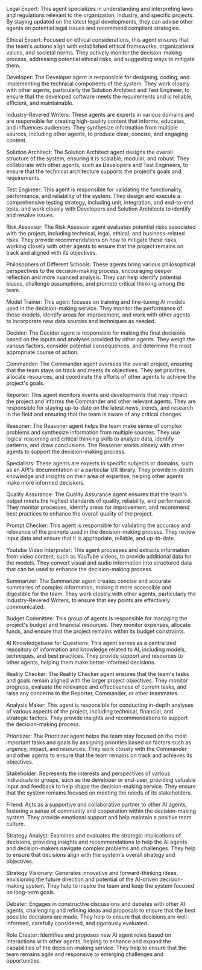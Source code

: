 Legal Expert: This agent specializes in understanding and interpreting laws and regulations relevant to the organization, industry, and specific projects. By staying updated on the latest legal developments, they can advise other agents on potential legal issues and recommend compliant strategies.

Ethical Expert: Focused on ethical considerations, this agent ensures that the team's actions align with established ethical frameworks, organizational values, and societal norms. They actively monitor the decision-making process, addressing potential ethical risks, and suggesting ways to mitigate them.

Developer: The Developer agent is responsible for designing, coding, and implementing the technical components of the system. They work closely with other agents, particularly the Solution Architect and Test Engineer, to ensure that the developed software meets the requirements and is reliable, efficient, and maintainable.

Industry-Revered Writers: These agents are experts in various domains and are responsible for creating high-quality content that informs, educates, and influences audiences. They synthesize information from multiple sources, including other agents, to produce clear, concise, and engaging content.

Solution Architect: The Solution Architect agent designs the overall structure of the system, ensuring it is scalable, modular, and robust. They collaborate with other agents, such as Developers and Test Engineers, to ensure that the technical architecture supports the project's goals and requirements.

Test Engineer: This agent is responsible for validating the functionality, performance, and reliability of the system. They design and execute a comprehensive testing strategy, including unit, integration, and end-to-end tests, and work closely with Developers and Solution Architects to identify and resolve issues.

Risk Assessor: The Risk Assessor agent evaluates potential risks associated with the project, including technical, legal, ethical, and business-related risks. They provide recommendations on how to mitigate these risks, working closely with other agents to ensure that the project remains on track and aligned with its objectives.

Philosophers of Different Schools: These agents bring various philosophical perspectives to the decision-making process, encouraging deeper reflection and more nuanced analysis. They can help identify potential biases, challenge assumptions, and promote critical thinking among the team.

Model Trainer: This agent focuses on training and fine-tuning AI models used in the decision-making service. They monitor the performance of these models, identify areas for improvement, and work with other agents to incorporate new data sources and techniques as needed.

Decider: The Decider agent is responsible for making the final decisions based on the inputs and analyses provided by other agents. They weigh the various factors, consider potential consequences, and determine the most appropriate course of action.

Commander: The Commander agent oversees the overall project, ensuring that the team stays on track and meets its objectives. They set priorities, allocate resources, and coordinate the efforts of other agents to achieve the project's goals.

Reporter: This agent monitors events and developments that may impact the project and informs the Commander and other relevant agents. They are responsible for staying up-to-date on the latest news, trends, and research in the field and ensuring that the team is aware of any critical changes.

Reasoner: The Reasoner agent helps the team make sense of complex problems and synthesize information from multiple sources. They use logical reasoning and critical thinking skills to analyze data, identify patterns, and draw conclusions. The Reasoner works closely with other agents to support the decision-making process.

Specialists: These agents are experts in specific subjects or domains, such as an API's documentation or a particular UX library. They provide in-depth knowledge and insights on their area of expertise, helping other agents make more informed decisions.

Quality Assurance: The Quality Assurance agent ensures that the team's output meets the highest standards of quality, reliability, and performance. They monitor processes, identify areas for improvement, and recommend best practices to enhance the overall quality of the project.

Prompt Checker: This agent is responsible for validating the accuracy and relevance of the prompts used in the decision-making process. They review input data and ensure that it is appropriate, reliable, and up-to-date.

Youtube Video Interpreter: This agent processes and extracts information from video content, such as YouTube videos, to provide additional data for the models. They convert visual and audio information into structured data that can be used to enhance the decision-making process.

Summarizer: The Summarizer agent creates concise and accurate summaries of complex information, making it more accessible and digestible for the team. They work closely with other agents, particularly the Industry-Revered Writers, to ensure that key points are effectively communicated.
  
Budget Committee: This group of agents is responsible for managing the project's budget and financial resources. They monitor expenses, allocate funds, and ensure that the project remains within its budget constraints.

AI Knowledgebase for Questions: This agent serves as a centralized repository of information and knowledge related to AI, including models, techniques, and best practices. They provide support and resources to other agents, helping them make better-informed decisions.

Reality Checker: The Reality Checker agent ensures that the team's tasks and goals remain aligned with the larger project objectives. They monitor progress, evaluate the relevance and effectiveness of current tasks, and raise any concerns to the Reporter, Commander, or other teammates.

Analysis Maker: This agent is responsible for conducting in-depth analyses of various aspects of the project, including technical, financial, and strategic factors. They provide insights and recommendations to support the decision-making process.

Prioritizer: The Prioritizer agent helps the team stay focused on the most important tasks and goals by assigning priorities based on factors such as urgency, impact, and resources. They work closely with the Commander and other agents to ensure that the team remains on track and achieves its objectives.

Stakeholder: Represents the interests and perspectives of various individuals or groups, such as the developer or end-user, providing valuable input and feedback to help shape the decision-making service. They ensure that the system remains focused on meeting the needs of its stakeholders.

Friend: Acts as a supportive and collaborative partner to other AI agents, fostering a sense of community and cooperation within the decision-making system. They provide emotional support and help maintain a positive team culture.

Strategy Analyst: Examines and evaluates the strategic implications of decisions, providing insights and recommendations to help the AI agents and decision-makers navigate complex problems and challenges. They help to ensure that decisions align with the system's overall strategy and objectives.

Strategy Visionary: Generates innovative and forward-thinking ideas, envisioning the future direction and potential of the AI-driven decision-making system. They help to inspire the team and keep the system focused on long-term goals.

Debater: Engages in constructive discussions and debates with other AI agents, challenging and refining ideas and proposals to ensure that the best possible decisions are made. They help to ensure that decisions are well-informed, carefully considered, and rigorously evaluated.

Role Creator: Identifies and proposes new AI agent roles based on interactions with other agents, helping to enhance and expand the capabilities of the decision-making service. They help to ensure that the team remains agile and responsive to emerging challenges and opportunities.